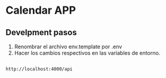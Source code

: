 # Calendar APP

## Develpment pasos

1. Renombrar el archivo env.template por .env
2. Hacer los cambios respectivos en las variables de entorno.

```

http://localhost:4000/api

```